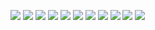 ![](https://asset.cml.dev/404f3784e02da55c15801cc455c3c4af891e7fa6?cml=png)
![](https://asset.cml.dev/cd66d90da114dfc3ee70745b924c55db294967d1?cml=png)
![](https://asset.cml.dev/c634ef442707ff6575229dbf52ae6b177bc64572?cml=png)
![](https://asset.cml.dev/d7c9e028dcf1fd94e1cc48e1030f85156d2d452d?cml=png)
![](https://asset.cml.dev/0af33d3a8f920ba15157d272696a6cbe57ef436b?cml=png)
![](https://asset.cml.dev/437de99741fbda8c1ca904bcaddf92e673180336?cml=png)
![](https://asset.cml.dev/4b7d5ba883e45fb42f31c453ef0d261994015c07?cml=png)
![](https://asset.cml.dev/0dc88b345c5a2a8d50a7c8c27723cd0bf91d562f?cml=png)
![](https://asset.cml.dev/d55a75adf7d81e7556fb2356e9c36fcd7a7a23aa?cml=png)
![](https://asset.cml.dev/0b6db809b1793949648c0972b52e77b652714ad3?cml=png)
![](https://asset.cml.dev/5d3ffe601df05ee236aa860335622863b67aa228?cml=png)
